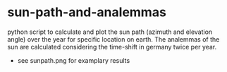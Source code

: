 # sun-path-and-analemmas
python script to calculate and plot the sun path (azimuth and elevation angle) over the year for specific location on earth. The analemmas of the sun are calculated considering the time-shift in germany twice per year.

- see sunpath.png for examplary results
